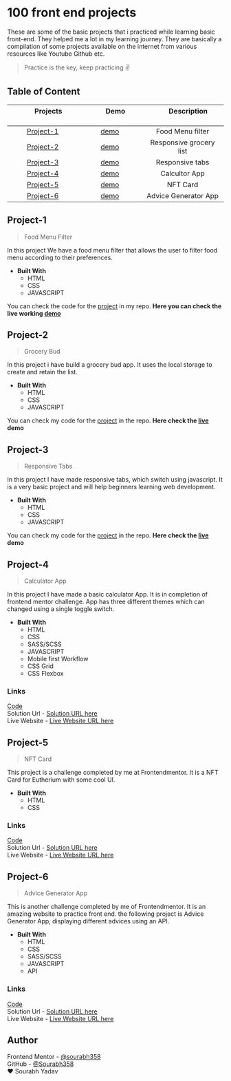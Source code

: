 # 100 front end projects
These are some of the basic projects that i practiced while learning basic front-end. They helped me a lot in my learning journey. They are basically a compilation of some projects
available on the internet from various resources like Youtube Github etc.
>Practice is the key, keep practicing :v:

## Table of Content
| &nbsp; &nbsp; &nbsp; &nbsp; &nbsp; &nbsp; Projects &nbsp; &nbsp; &nbsp; &nbsp; &nbsp; &nbsp; | &nbsp; &nbsp; &nbsp; &nbsp; &nbsp; &nbsp; Demo &nbsp; &nbsp; &nbsp; &nbsp; &nbsp; &nbsp; |  &nbsp; &nbsp; &nbsp; &nbsp; &nbsp; &nbsp; Description &nbsp; &nbsp; &nbsp; &nbsp; &nbsp; &nbsp;|
|  :----------------:   |   :------------------:  |     :--------------:       |
|[Project-1](#project-1)|   [demo](https://sourabh358.github.io/100_projects.github.io/project-1/index2.html)    |Food Menu filter|
|   [Project-2](#project-2)   |   [demo](https://sourabh358.github.io/100_projects.github.io/project-2/grocery.html)    |Responsive grocery list|
|   [Project-3](#project-3)   |   [demo](https://sourabh358.github.io/100_projects.github.io/project-3/index.html)    |Responsive tabs|
|   [Project-4](#project-4)   |   [demo](https://sourabh358.github.io/100_projects.github.io/project-4/)              |Calcultor App|
|   [Project-5](#project-5)   |   [demo](https://sourabh358.github.io/100_projects.github.io/project-5/)              |NFT Card|
|   [Project-6](#project-6)   |   [demo](https://sourabh358.github.io/100_projects.github.io/project-6/)              |Advice Generator App|


## Project-1
>Food Menu Filter

In this project We have a food menu filter that allows the user to filter food menu according to their preferences.

- **Built With**
    - HTML
    - CSS
    - JAVASCRIPT
    
You can check the code for the [project](/project-1) in my repo. **Here you can check the live working [demo](https://sourabh358.github.io/100_projects.github.io/project-1/index2.html)**

## Project-2  
>Grocery Bud   

In this project i have build a grocery bud app. It uses the local storage to create and retain the list.  
- **Built With**
    - HTML
    - CSS
    - JAVASCRIPT
    
You can check my code for the [project](./project-2) in the repo. **Here check the [live](https://sourabh358.github.io/100_projects.github.io/project-2/grocery.html) demo**

## Project-3  
>Responsive Tabs   

In this project I have made responsive tabs, which switch using javascript. It is a very basic project and will help beginners learning web development.
- **Built With**
    - HTML
    - CSS
    - JAVASCRIPT
    
You can check my code for the [project](./project-3) in the repo. **Here check the [live](https://sourabh358.github.io/100_projects.github.io/project-3/index.html) demo**
## Project-4
>Calculator App

In this project I have made a basic calculator App. It is in completion of frontend mentor challenge. App has three different themes which can changed using a single toggle switch.
- **Built With**
    - HTML
    - CSS
    - SASS/SCSS
    - JAVASCRIPT
    - Mobile first Workflow
    - CSS Grid
    - CSS Flexbox
### Links
[Code](./project-4)  
Solution Url - [Solution URL here](https://www.frontendmentor.io/solutions/calculator-app-M5y3LNQ0r)  
Live Website - [Live Website URL here](https://sourabh358.github.io/100_projects.github.io/project-4/)

## Project-5
>NFT Card

This project is a challenge completed by me at Frontendmentor. It is a NFT Card for Eutherium with some cool UI.
- **Built With**
    - HTML
    - CSS

### Links
[Code](./project-5)  
Solution Url - [Solution URL here](https://www.frontendmentor.io/solutions/nft-preview-card-component-challenge-hub-KXd3-rg4G)  
Live Website - [Live Website URL here](https://sourabh358.github.io/100_projects.github.io/project-5/)

## Project-6
>Advice Generator App

This is another challenge completed by me of Frontendmentor. It is an amazing website to practice front end. the following project is Advice Generator App, displaying different advices using an API.  
- **Built With**
    - HTML  
    - CSS  
    - SASS/SCSS  
    - JAVASCRIPT
    - API
    
### Links
[Code](./project-6)  
Solution Url - [Solution URL here](https://www.frontendmentor.io/solutions/responsive-advice-generator-app-ulVxNw9TH)  
Live Website - [Live Website URL here](https://sourabh358.github.io/100_projects.github.io/project-6/)  
## Author
Frontend Mentor - [@sourabh358](https://www.frontendmentor.io/profile/sourabh358)  
GitHub - [@Sourabh358](https://github.com/SOURABH358)  
❤ Sourabh Yadav
